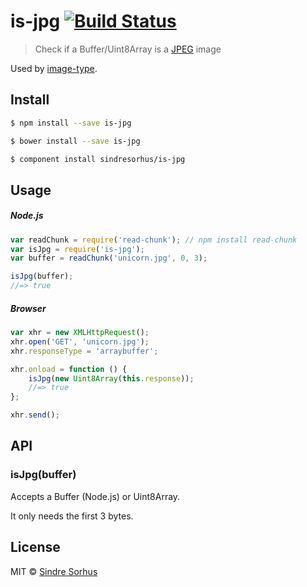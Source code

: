 # is-jpg [![Build Status](https://travis-ci.org/sindresorhus/is-jpg.svg?branch=master)](https://travis-ci.org/sindresorhus/is-jpg)

> Check if a Buffer/Uint8Array is a [JPEG](http://en.wikipedia.org/wiki/JPEG) image

Used by [image-type](https://github.com/sindresorhus/image-type).


## Install

```sh
$ npm install --save is-jpg
```

```sh
$ bower install --save is-jpg
```

```sh
$ component install sindresorhus/is-jpg
```


## Usage

##### Node.js

```js
var readChunk = require('read-chunk'); // npm install read-chunk
var isJpg = require('is-jpg');
var buffer = readChunk('unicorn.jpg', 0, 3);

isJpg(buffer);
//=> true
```

##### Browser

```js
var xhr = new XMLHttpRequest();
xhr.open('GET', 'unicorn.jpg');
xhr.responseType = 'arraybuffer';

xhr.onload = function () {
	isJpg(new Uint8Array(this.response));
	//=> true
};

xhr.send();
```


## API

### isJpg(buffer)

Accepts a Buffer (Node.js) or Uint8Array.

It only needs the first 3 bytes.


## License

MIT © [Sindre Sorhus](http://sindresorhus.com)
